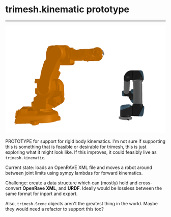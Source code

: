 # trimesh.kinematic prototype
--------------
[![robots](docs/kinematic.png)](http://trimsh.org)


PROTOTYPE for support for rigid body kinematics. I'm not sure if supporting this is something that is feasible or desirable for trimesh, this is just exploring what it might look like. If this improves, it could feasibly live as `trimesh.kinematic`. 

Current state: loads an OpenRAVE XML file and moves a robot around between joint limits using sympy lambdas for forward kinematics.

Challenge: create a data structure which can (mostly) hold and cross-convert **OpenRave XML**, and **URDF**. Ideally would be lossless between the same format for inport and export. 

Also, `trimesh.Scene` objects aren't the greatest thing in the world. Maybe they would need a refactor to support this too?

